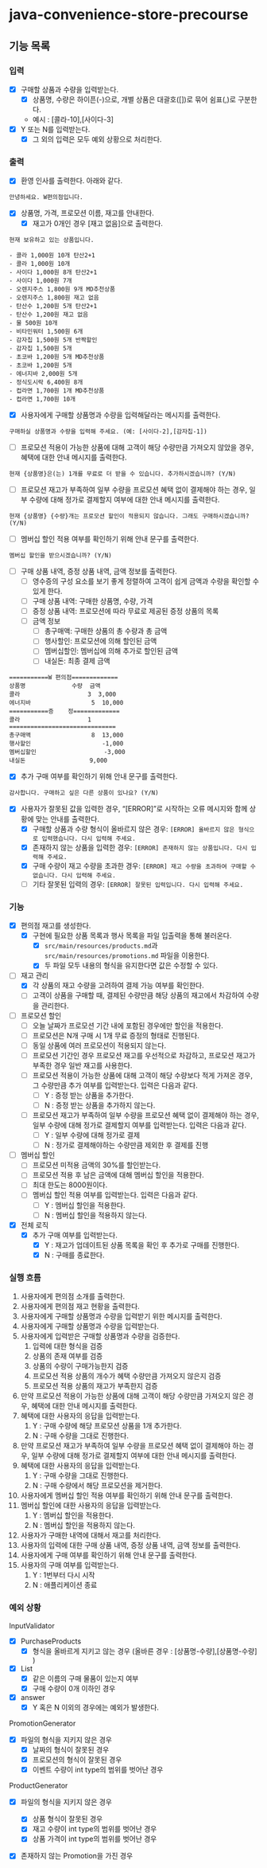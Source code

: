 # java-convenience-store-precourse

## 기능 목록

### 입력

- [x]  구매할 상품과 수량을 입력받는다.
    - [x]  상품명, 수량은 하이픈(-)으로, 개별 상품은 대괄호([])로 묶어 쉼표(,)로 구분한다.
    - 예시 : [콜라-10],[사이다-3]
- [x]  Y 또는 N를 입력받는다.
    - [x]  그 외의 입력은 모두 예외 상황으로 처리한다.

### 출력

- [x]  환영 인사를 출력한다. 아래와 같다.

```plaintext
안녕하세요. W편의점입니다.
```

- [x]  상품명, 가격, 프로모션 이름, 재고를 안내한다.
    - [x]  재고가 0개인 경우 [재고 없음]으로 출력한다.

```plaintext
현재 보유하고 있는 상품입니다.

- 콜라 1,000원 10개 탄산2+1
- 콜라 1,000원 10개
- 사이다 1,000원 8개 탄산2+1
- 사이다 1,000원 7개
- 오렌지주스 1,800원 9개 MD추천상품
- 오렌지주스 1,800원 재고 없음
- 탄산수 1,200원 5개 탄산2+1
- 탄산수 1,200원 재고 없음
- 물 500원 10개
- 비타민워터 1,500원 6개
- 감자칩 1,500원 5개 반짝할인
- 감자칩 1,500원 5개
- 초코바 1,200원 5개 MD추천상품
- 초코바 1,200원 5개
- 에너지바 2,000원 5개
- 정식도시락 6,400원 8개
- 컵라면 1,700원 1개 MD추천상품
- 컵라면 1,700원 10개
```
- [x]  사용자에게 구매할 상품명과 수량을 입력해달라는 메시지를 출력한다.

```plaintext
구매하실 상품명과 수량을 입력해 주세요. (예: [사이다-2],[감자칩-1])
```

- [ ]  프로모션 적용이 가능한 상품에 대해 고객이 해당 수량만큼 가져오지 않았을 경우, 혜택에 대한 안내 메시지를 출력한다.

```plaintext
현재 {상품명}은(는) 1개를 무료로 더 받을 수 있습니다. 추가하시겠습니까? (Y/N)
```

- [ ]  프로모션 재고가 부족하여 일부 수량을 프로모션 혜택 없이 결제해야 하는 경우, 일부 수량에 대해 정가로 결제할지 여부에 대한 안내 메시지를 출력한다.

```plaintext
현재 {상품명} {수량}개는 프로모션 할인이 적용되지 않습니다. 그래도 구매하시겠습니까? (Y/N)
```

- [ ]  멤버십 할인 적용 여부를 확인하기 위해 안내 문구를 출력한다.

```plaintext
멤버십 할인을 받으시겠습니까? (Y/N)
```

- [ ]  구매 상품 내역, 증정 상품 내역, 금액 정보를 출력한다.
    - [ ]  영수증의 구성 요소를 보기 좋게 정렬하여 고객이 쉽게 금액과 수량을 확인할 수 있게 한다.
    - [ ]  구매 상품 내역: 구매한 상품명, 수량, 가격
    - [ ]  증정 상품 내역: 프로모션에 따라 무료로 제공된 증정 상품의 목록
    - [ ]  금액 정보
        - [ ]  총구매액: 구매한 상품의 총 수량과 총 금액
        - [ ]  행사할인: 프로모션에 의해 할인된 금액
        - [ ]  멤버십할인: 멤버십에 의해 추가로 할인된 금액
        - [ ]  내실돈: 최종 결제 금액

```plaintext
===========W 편의점=============
상품명		        수량	금액
콜라		             3 	3,000
에너지바 	          	 5 	10,000
===========증	정=============
콜라		             1
==============================
총구매액		         8	13,000
행사할인			        -1,000
멤버십할인			        -3,000
내실돈			         9,000
```

- [x]  추가 구매 여부를 확인하기 위해 안내 문구를 출력한다.

```plaintext
감사합니다. 구매하고 싶은 다른 상품이 있나요? (Y/N)
```

- [x]  사용자가 잘못된 값을 입력한 경우, “[ERROR]”로 시작하는 오류 메시지와 함께 상황에 맞는 안내를 출력한다.
    - [x]  구매할 상품과 수량 형식이 올바르지 않은 경우: `[ERROR] 올바르지 않은 형식으로 입력했습니다. 다시 입력해 주세요.`
    - [x]  존재하지 않는 상품을 입력한 경우: `[ERROR] 존재하지 않는 상품입니다. 다시 입력해 주세요.`
    - [x]  구매 수량이 재고 수량을 초과한 경우: `[ERROR] 재고 수량을 초과하여 구매할 수 없습니다. 다시 입력해 주세요.`
    - [ ]  기타 잘못된 입력의 경우: `[ERROR] 잘못된 입력입니다. 다시 입력해 주세요.`

### 기능

- [x]  편의점 재고를 생성한다.
    - [x]  구현에 필요한 상품 목록과 행사 목록을 파일 입출력을 통해 불러온다.
        - [x]  `src/main/resources/products.md`과 `src/main/resources/promotions.md` 파일을 이용한다.
        - [x]  두 파일 모두 내용의 형식을 유지한다면 값은 수정할 수 있다.
- [ ]  재고 관리
    - [x]  각 상품의 재고 수량을 고려하여 결제 가능 여부를 확인한다.
    - [ ]  고객이 상품을 구매할 때, 결제된 수량만큼 해당 상품의 재고에서 차감하여 수량을 관리한다.
- [ ]  프로모션 할인
    - [ ]  오늘 날짜가 프로모션 기간 내에 포함된 경우에만 할인을 적용한다.
    - [ ]  프로모션은  N개 구매 시 1개 무료 증정의 형태로 진행된다.
    - [ ]  동일 상품에 여러 프로모션이 적용되지 않는다.
    - [ ]  프로모션 기간인 경우 프로모션 재고를 우선적으로 차감하고, 프로모션 재고가 부족한 경우 일반 재고를 사용한다.
    - [ ]  프로모션 적용이 가능한 상품에 대해 고객이 해당 수량보다 적게 가져온 경우, 그 수량만큼 추가 여부를 입력받는다. 입력은 다음과 같다.
        - [ ]  Y : 증정 받는 상품을 추가한다.
        - [ ]  N : 증정 받는 상품을 추가하지 않는다.
    - [ ]  프로모션 재고가 부족하여 일부 수량을 프로모션 혜택 없이 결제해야 하는 경우, 일부 수량에 대해 정가로 결제할지 여부를 입력받는다. 입력은 다음과 같다.
        - [ ]  Y : 일부 수량에 대해 정가로 결제
        - [ ]  N : 정가로 결제해야하는 수량만큼 제외한 후 결제를 진행
- [ ]  멤버십 할인
    - [ ]  프로모션 미적용 금액의 30%를 할인받는다.
    - [ ]  프로모션 적용 후 남은 금액에 대해 멤버십 할인을 적용한다.
    - [ ]  최대 한도는 8000원이다.
    - [ ]  멤버십 할인 적용 여부를 입력받는다. 입력은 다음과 같다.
        - [ ]  Y : 멤버십 할인을 적용한다.
        - [ ]  N : 멤버십 할인을 적용하지 않는다.
- [x]  전체 로직
    - [x]  추가 구매 여부를 입력받는다.
        - [x]  Y : 재고가 업데이트된 상품 목록을 확인 후 추가로 구매를 진행한다.
        - [x]  N : 구매를 종료한다.

### 실행 흐름

1. 사용자에게 편의점 소개를 출력한다.
2. 사용자에게 편의점 재고 현황을 출력한다.
3. 사용자에게 구매할 상품명과 수량을 입력받기 위한 메시지를 출력한다.
4. 사용자에게 구매할 상품명과 수량을 입력받는다.
5. 사용자에게 입력받은 구매할 상품명과 수량을 검증한다.
    1. 입력에 대한 형식을 검증
    2. 상품의 존재 여부를 검증
    3. 상품의 수량이 구매가능한지 검증
    4. 프로모션 적용 상품의 개수가 혜택 수량만큼 가져오지 않은지 검증
    5. 프로모션 적용 상품의 재고가 부족한지 검증
6. 만약 프로모션 적용이 가능한 상품에 대해 고객이 해당 수량만큼 가져오지 않은 경우, 혜택에 대한 안내 메시지를 출력한다.
7. 혜택에 대한 사용자의 응답을 입력받는다.
    1. Y : 구매 수량에 해당 프로모션 상품을 1개 추가한다.
    2. N : 구매 수량을 그대로 진행한다.
8. 만약 프로모션 재고가 부족하여 일부 수량을 프로모션 혜택 없이 결제해야 하는 경우, 일부 수량에 대해 정가로 결제할지 여부에 대한 안내 메시지를 출력한다.
9. 혜택에 대한 사용자의 응답을 입력받는다.
    1. Y : 구매 수량을 그대로 진행한다.
    2. N : 구매 수량에서 해당 프로모션을 제거한다.
10. 사용자에게 멤버십  할인 적용 여부를 확인하기 위해 안내 문구를 출력한다.
11. 멤버십 할인에 대한 사용자의 응답을 입력받는다.
    1. Y : 멤버십 할인을 적용한다.
    2. N : 멤버십 할인을 적용하지 않는다.
12. 사용자가 구매한 내역에 대해서 재고를 처리한다.
13. 사용자의 입력에 대한 구매 상품 내역, 증정 상품 내역, 금액 정보를 출력한다.
14. 사용자에게 구매 여부를 확인하기 위해 안내 문구를 출력한다.
15. 사용자의 구매 여부를 입력받는다.
    1. Y : 1번부터 다시 시작
    2. N : 애플리케이션 종료

### 예외 상황

InputValidator

- [x]  PurchaseProducts
    - [x]  형식을 올바르게 지키고 않는 경우 (올바른 경우 : [상품명-수량],[상품명-수량] )
- [x]  List<PurchaseProductsDTOs>
    - [x]  같은 이름의 구매 물품이 있는지 여부
    - [x]  구매 수량이 0개 이하인 경우
- [x]  answer
    - [x]  Y 혹은 N 이외의 경우에는 예외가 발생한다.

PromotionGenerator

- [x] 파일의 형식을 지키지 않은 경우
  - [x] 날짜의 형식이 잘못된 경우
  - [x] 프로모션의 형식이 잘못된 경우
  - [x] 이벤트 수량이 int type의 범위를 벗어난 경우

ProductGenerator
- [x] 파일의 형식을 지키지 않은 경우
  - [x] 상품 형식이 잘못된 경우
  - [x] 재고 수량이 int type의 범위를 벗어난 경우
  - [x] 상품 가격이 int type의 범위를 벗어난 경우
- [x] 존재하지 않는 Promotion을 가진 경우
   
